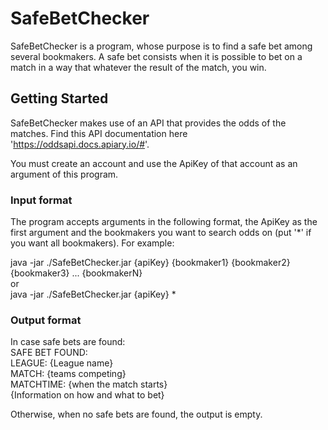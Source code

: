 # SafeBetChecker

SafeBetChecker is a program, whose purpose is to find a safe bet among several bookmakers. A safe bet consists when it is possible to bet on a match in a way that whatever the result of the match, you win.


## Getting Started

SafeBetChecker makes use of an API that provides the odds of the matches. Find this API documentation here 'https://oddsapi.docs.apiary.io/#'.

You must create an account and use the ApiKey of that account as an argument of this program.


### Input format

The program accepts arguments in the following format, the ApiKey as the first argument and the bookmakers you want to search odds on (put '*' if you want all bookmakers). For example:

java -jar ./SafeBetChecker.jar {apiKey} {bookmaker1} {bookmaker2} {bookmaker3} ... {bookmakerN}<br/>
or<br/>
java -jar ./SafeBetChecker.jar {apiKey} *<br/>

### Output format

In case safe bets are found:<br/>
SAFE BET FOUND:<br/>
LEAGUE: {League name}<br/>
MATCH: {teams competing}<br/>
MATCHTIME: {when the match starts}<br/>
{Information on how and what to bet}<br/>

Otherwise, when no safe bets are found, the output is empty.
